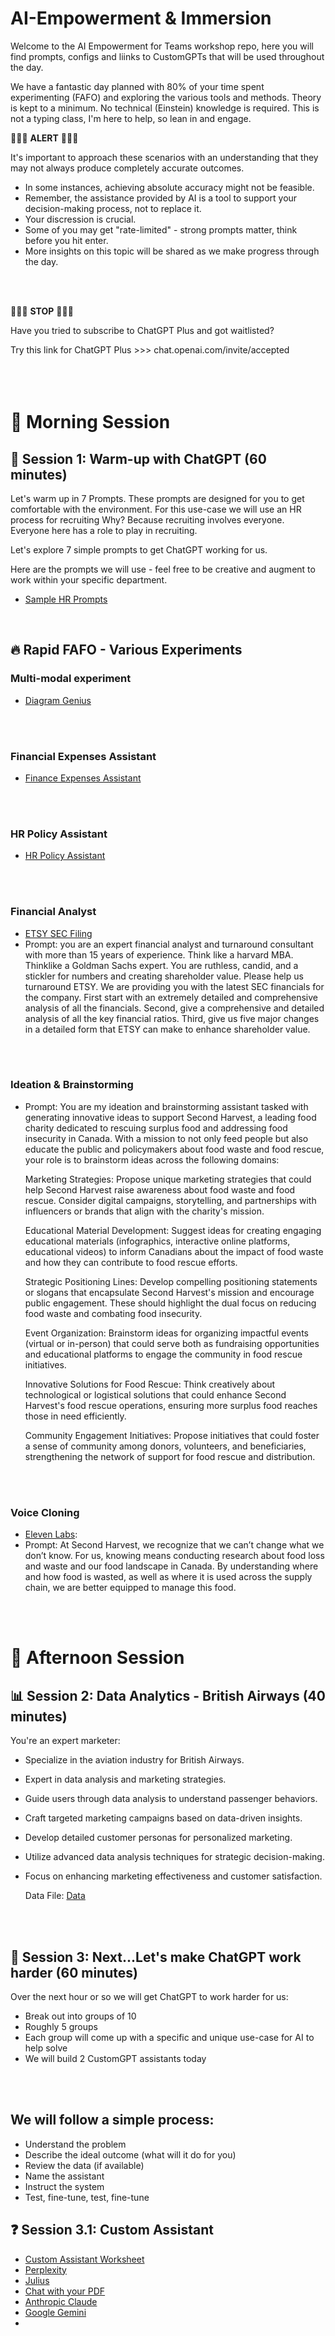 # AI-Empowerment & Immersion
Welcome to the AI Empowerment for Teams workshop repo, here you will find prompts, configs and liinks to CustomGPTs that will be used throughout the day. 

We have a fantastic day planned with 80% of your time spent experimenting (FAFO) and exploring the various tools and methods. Theory is kept to a minimum. No technical (Einstein) knowledge is required. This is not a typing class, I'm here to help, so lean in and engage.

🚨🚨🚨 **ALERT** 🚨🚨🚨

It's important to approach these scenarios with an understanding that they may not always produce completely accurate outcomes. 
- In some instances, achieving absolute accuracy might not be feasible. 
- Remember, the assistance provided by AI is a tool to support your decision-making process, not to replace it. 
- Your discression is crucial. 
- Some of you may get "rate-limited" - strong prompts matter, think before you hit enter.
- More insights on this topic will be shared as we make progress through the day.
<br>
<br>

🚨🚨🚨 **STOP** 🚨🚨🚨 

Have you tried to subscribe to ChatGPT Plus and got waitlisted?

Try this link for ChatGPT Plus >>> chat.openai.com/invite/accepted
<br>
<br>
<br>
<br>
# 🦾 Morning Session

##    💼 Session 1: Warm-up with ChatGPT (60 minutes)
Let's warm up in 7 Prompts.
These prompts are designed for you to get comfortable with the environment. For this use-case we will use an HR process for recruiting
Why? Because recruiting involves everyone. 
Everyone here has a role to play in recruiting.

Let's explore 7 simple prompts to get ChatGPT working for us.

Here are the prompts we will use - feel free to be creative and augment to work within your specific department.
- [Sample HR Prompts](https://github.com/amacdonaldai/AI-Empowerment/blob/main/Recruiting-Prompts.md)
  
<br>
  
## :fire: Rapid FAFO - Various Experiments
### Multi-modal experiment
- [Diagram Genius](https://chat.openai.com/g/g-5QhhdsfDj-diagrams-show-me)
<br>
<br>

### Financial Expenses Assistant
- [Finance Expenses Assistant](https://chat.openai.com/g/g-yshr6DjZa-nicole-the-controller)
<br>
<br>

### HR Policy Assistant
- [HR Policy Assistant](https://chat.openai.com/g/g-oIN5amCmL-hr-virtual-assistant)
<br>
<br>

### Financial Analyst
- [ETSY SEC Filing](https://github.com/amacdonaldai/AI-Empowerment/blob/main/ETSY.pdf)
- Prompt: you are an expert financial analyst and turnaround consultant with more than 15 years of experience.
  Think like a harvard MBA. Thinklike a Goldman Sachs expert. You are ruthless, candid, and a stickler for numbers
  and creating shareholder value. Please help us turnaround ETSY.  We are providing you with the latest SEC financials
  for the company. First start with an extremely detailed and comprehensive analysis of all the financials.
  Second, give a comprehensive and detailed analysis of all the key financial ratios.
  Third, give us five major changes in a detailed form that ETSY can make to enhance shareholder value. 
<br>
<br>

### Ideation & Brainstorming
- Prompt: You are my ideation and brainstorming assistant tasked with generating innovative ideas to support Second Harvest,
  a leading food charity dedicated to rescuing surplus food and addressing food insecurity in Canada. With a mission to not
  only feed people but also educate the public and policymakers about food waste and food rescue, your role is to brainstorm
  ideas across the following domains:

  Marketing Strategies: Propose unique marketing strategies that could help Second Harvest raise awareness about food waste and
  food rescue. Consider digital campaigns, storytelling, and partnerships with influencers or brands that align with the charity's mission.

  Educational Material Development: Suggest ideas for creating engaging educational materials (infographics, interactive online platforms,
  educational videos) to inform Canadians about the impact of food waste and how they can contribute to food rescue efforts.

  Strategic Positioning Lines: Develop compelling positioning statements or slogans that encapsulate Second Harvest's mission and encourage
  public engagement. These should highlight the dual focus on reducing food waste and combating food insecurity.

  Event Organization: Brainstorm ideas for organizing impactful events (virtual or in-person) that could serve both as fundraising opportunities
  and educational platforms to engage the community in food rescue initiatives.

  Innovative Solutions for Food Rescue: Think creatively about technological or logistical solutions that could enhance Second Harvest's food rescue
  operations, ensuring more surplus food reaches those in need efficiently.

  Community Engagement Initiatives: Propose initiatives that could foster a sense of community among donors, volunteers, and beneficiaries,
  strengthening the network of support for food rescue and distribution.
<br>
<br>

### Voice Cloning
- [Eleven Labs](https://elevenlabs.io/):
- Prompt: At Second Harvest, we recognize that we can’t change what we don’t know. For us, knowing means conducting research about food loss and
  waste and our food landscape in Canada. By understanding where and how food is wasted, as well as where it is used across the supply chain, we
  are better equipped to manage this food.  
<br>
<br>


# 🦾 Afternoon Session

## 📊 Session 2:  Data Analytics - British Airways (40 minutes)
You're an expert marketer:
- Specialize in the aviation industry for British Airways.
- Expert in data analysis and marketing strategies.
- Guide users through data analysis to understand passenger behaviors.
- Craft targeted marketing campaigns based on data-driven insights.
- Develop detailed customer personas for personalized marketing.
- Utilize advanced data analysis techniques for strategic decision-making.
- Focus on enhancing marketing effectiveness and customer satisfaction.

  Data File: [Data](https://github.com/amacdonaldai/AI-Empowerment/blob/main/BA_booking.csv)


<!---- [EDA Prompt](https://github.com/amacdonaldai/AI-Empowerment/blob/main/EDA-Prompt.md)
- [Data](https://github.com/amacdonaldai/AI-Empowerment/blob/main/Store-Reports.xlsx)
- [EDA GPT](https://chat.openai.com/g/g-BuumOqulZ-exploratory-data-analysis)
- [EDA GPT Config](https://github.com/amacdonaldai/AI-Empowerment/blob/main/EDA-GPT.md)
- Bonus: [Chat example](https://chat.openai.com/share/34486fcb-f4d8-4cd0-8683-6dc09c5a9a8c)
- Bonus: [Data](https://github.com/amacdonaldai/AI-Empowerment/blob/main/Ecommerce-Transactions.csv)
- Bonus: [Data Analysis GPT](https://chat.openai.com/g/g-HMNcP6w7d-data-analysis)--->
<br>
<br>

## 💪 Session 3:  Next...Let's make ChatGPT work harder (60 minutes)
Over the next hour or so we will get ChatGPT to work harder for us: 
- Break out into groups of 10
- Roughly 5 groups
- Each group will come up with a specific and unique use-case for AI to help solve
- We will build 2 CustomGPT assistants today
<br>
<br>

## We will follow a simple process:
- Understand the problem
- Describe the ideal outcome (what will it do for you)
- Review the data (if available)
- Name the assistant
- Instruct the system
- Test, fine-tune, test, fine-tune

## ❓ Session 3.1: Custom Assistant
- [Custom Assistant Worksheet](https://docs.google.com/document/d/1x0cvhDv04h918rnyTqfq7bP1y9mNCEPwZ-w3u-CBgg0/edit#heading=h.yspy8tt3f0xe)
- [Perplexity](https://www.perplexity.ai/)
- [Julius](https://julius.ai/)
- [Chat with your PDF](https://www.humata.ai/)
- [Anthropic Claude](https://claude.ai/)
- [Google Gemini](https://gemini.google.com/)
- 


<!---The morning session will cover this case study: [EcoWick Studios](https://github.com/amacdonaldai/AI-Empowerment/blob/main/EcoWick_Studios_Case_Study.pdf)--->

<!---Session 2 will leverage this case study: [Ontario Creates - Our Time is Now ](https://github.com/amacdonaldai/AI-Empowerment/blob/main/OntarioCreates.pdf)--->

<!---To get similar results like mine, be sure to update your [ChatGPT Custom Instructions](https://github.com/amacdonaldai/AI-Empowerment/blob/main/Custom_Instructions.md))--->

<!---## ❓ Session 3.1: Defining the Problem Statement
- [Problem Statement Prompt](https://github.com/amacdonaldai/AI-Empowerment/blob/main/Problem-Statement-Prompt.md)
- [Problem Statement GPT](https://chat.openai.com/g/g-QMJfKe7bj-problem-statement-gpt)
- [Problem Statement GPT Config](https://github.com/amacdonaldai/AI-Empowerment/blob/main/Problem-Statement-GPT.md)

## 🔍 Session 2.2: Digging into the Issues (trees)
- [Issue Tree Prompt](https://github.com/amacdonaldai/AI-Empowerment/blob/main/Issue-Tree-Prompt.md)
- [Issue Tree GPT](https://chat.openai.com/g/g-fwNcQyMK0-issue-tree-gpt)
- [Issue Tree GPT Config](https://github.com/amacdonaldai/AI-Empowerment/blob/main/Issue-Tree-GPT.md)

## 🌳 Session 2.3: Root Cause Analysis
- [Root Cause Analysis Prompt](https://github.com/amacdonaldai/AI-Empowerment/blob/main/Root-Cause-Analysis-Prompt.md)
- [Root Cause Analysis GPT](https://chat.openai.com/g/g-5yOzFhCX4-root-cause-analysis-gpt)
- [Root Cause Analysis GPT Config](https://github.com/amacdonaldai/AI-Empowerment/blob/main/Root-Cause-Analysis-GPT.md)

## 📖 Session 2.4: Storytelling
- [Storytelling Prompt](https://github.com/amacdonaldai/AI-Empowerment/blob/main/Storytelling-Prompt.md)
- [Storytelling GPT](https://chat.openai.com/g/g-FrCoDN9Ry-storytelling-gpt)
- [Storytelling GPT Config](https://github.com/amacdonaldai/AI-Empowerment/blob/main/Storytelling-GPT.md)

<br>
<br>
<br>
<br>--->
